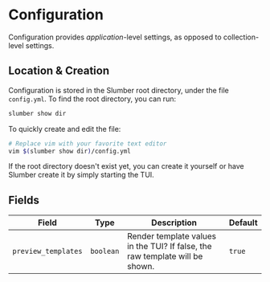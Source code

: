 # Configuration

Configuration provides _application_-level settings, as opposed to collection-level settings.

## Location & Creation

Configuration is stored in the Slumber root directory, under the file `config.yml`. To find the root directory, you can run:

```sh
slumber show dir
```

To quickly create and edit the file:

```sh
# Replace vim with your favorite text editor
vim $(slumber show dir)/config.yml
```

If the root directory doesn't exist yet, you can create it yourself or have Slumber create it by simply starting the TUI.

## Fields

| Field               | Type      | Description                                                                  | Default |
| ------------------- | --------- | ---------------------------------------------------------------------------- | ------- |
| `preview_templates` | `boolean` | Render template values in the TUI? If false, the raw template will be shown. | `true`  |
